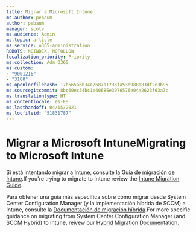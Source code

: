 ```yaml
---
title: Migrar a Microsoft Intune
ms.author: pebaum
author: pebaum
manager: scotv
ms.audience: Admin
ms.topic: article
ms.service: o365-administration
ROBOTS: NOINDEX, NOFOLLOW
localization_priority: Priority
ms.collection: Adm_O365
ms.custom:
- "9001216"
- "3188"
ms.openlocfilehash: 17b565a6034e2687a1733fa53d988a83df2e3b95
ms.sourcegitcommit: 8bc60ec34bc1e40685e3976576e04a2623f63a7c
ms.translationtype: HT
ms.contentlocale: es-ES
ms.lasthandoff: 04/15/2021
ms.locfileid: "51831787"
---
```

# <a name="migrating-to-microsoft-intune"></a><span data-ttu-id="2569a-102">Migrar a Microsoft Intune</span><span class="sxs-lookup"><span data-stu-id="2569a-102">Migrating to Microsoft Intune</span></span>

<span data-ttu-id="2569a-103">Si está intentando migrar a Intune, consulte la [Guía de migración de Intune](https://docs.microsoft.com/intune/fundamentals/migration-guide).</span><span class="sxs-lookup"><span data-stu-id="2569a-103">If you're trying to migrate to Intune review the [Intune Migration Guide](https://docs.microsoft.com/intune/fundamentals/migration-guide).</span></span>

<span data-ttu-id="2569a-104">Para obtener una guía más específica sobre cómo migrar desde System Center Configuration Manager (y la implementación híbrida de SCCM) a Intune, consulte la [Documentación de migración híbrida](https://docs.microsoft.com/sccm/mdm/deploy-use/migrate-hybridmdm-to-intunesa).</span><span class="sxs-lookup"><span data-stu-id="2569a-104">For more specific guidance on migrating from System Center Configuration Manager (and SCCM Hybrid) to Intune, reivew our [Hybrid Migration Documentation](https://docs.microsoft.com/sccm/mdm/deploy-use/migrate-hybridmdm-to-intunesa).</span></span> 